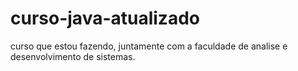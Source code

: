 # curso-java-atualizado
curso que estou fazendo, juntamente com a faculdade de analise e desenvolvimento de sistemas.
